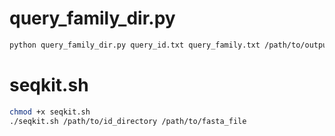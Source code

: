 # query_family_dir.py
```bash
python query_family_dir.py query_id.txt query_family.txt /path/to/output#if omit $path->default:current directory(./)
```
# seqkit.sh
```bash
chmod +x seqkit.sh
./seqkit.sh /path/to/id_directory /path/to/fasta_file
```
